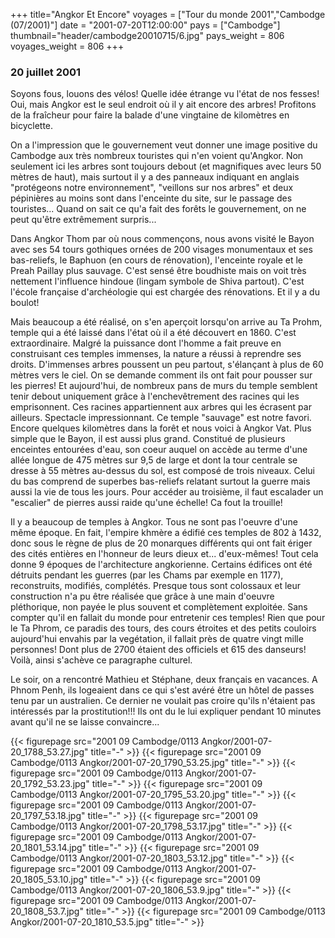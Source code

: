 +++
title="Angkor Et Encore"
voyages = ["Tour du monde 2001","Cambodge (07/2001)"]
date = "2001-07-20T12:00:00"
pays = ["Cambodge"]
thumbnail="header/cambodge20010715/6.jpg"
pays_weight = 806
voyages_weight = 806
+++
### 20 juillet 2001

Soyons fous, louons des vélos! Quelle idée étrange vu l'état de nos fesses! 
Oui, mais Angkor est le seul endroit où il y ait encore des arbres! Profitons 
de la fraîcheur pour faire la balade d'une vingtaine de kilomètres en bicyclette. 


On a l'impression que le gouvernement veut donner une image positive du Cambodge 
aux très nombreux touristes qui n'en voient qu'Angkor. Non seulement ici les 
arbres sont toujours debout (et magnifiques avec leurs 50 mètres de haut), mais 
surtout il y a des panneaux indiquant en anglais "protégeons notre environnement", 
"veillons sur nos arbres" et deux pépinières au moins sont dans l'enceinte du 
site, sur le passage des touristes... Quand on sait ce qu'a fait des forêts 
le gouvernement, on ne peut qu'être extrêmement surpris... 

Dans Angkor Thom par où nous commençons, nous avons visité le Bayon avec ses 
54 tours gothiques ornées de 200 visages monumentaux et ses bas-reliefs, le 
Baphuon (en cours de rénovation), l'enceinte royale et le Preah Paillay plus 
sauvage. C'est sensé être boudhiste mais on voit très nettement l'influence 
hindoue (lingam symbole de Shiva partout). C'est l'école française d'archéologie 
qui est chargée des rénovations. Et il y a du boulot! 

Mais beaucoup a été réalisé, on s'en aperçoit lorsqu'on arrive au Ta Prohm, 
temple qui a été laissé dans l'état où il a été découvert en 1860. C'est extraordinaire. 
Malgré la puissance dont l'homme a fait preuve en construisant ces temples immenses, 
la nature a réussi à reprendre ses droits. D'immenses arbres poussent un peu 
partout, s'élançant à plus de 60 mètres vers le ciel. On se demande comment 
ils ont fait pour pousser sur les pierres! Et aujourd'hui, de nombreux pans 
de murs du temple semblent tenir debout uniquement grâce à l'enchevêtrement 
des racines qui les emprisonnent. Ces racines appartiennent aux arbres qui les 
écrasent par ailleurs. Spectacle impressionnant. Ce temple "sauvage" est notre 
favori. Encore quelques kilomètres dans la forêt et nous voici à Angkor Vat. 
Plus simple que le Bayon, il est aussi plus grand. Constitué de plusieurs enceintes 
entourées d'eau, son coeur auquel on accède au terme d'une allée longue de 475 
mètres sur 9,5 de large et dont la tour centrale se dresse à 55 mètres au-dessus 
du sol, est composé de trois niveaux. Celui du bas comprend de superbes bas-reliefs 
relatant surtout la guerre mais aussi la vie de tous les jours. Pour accéder 
au troisième, il faut escalader un "escalier" de pierres aussi raide qu'une 
échelle! Ca fout la trouille! 

Il y a beaucoup de temples à Angkor. Tous ne sont pas l'oeuvre d'une même époque. 
En fait, l'empire khmère a édifié ces temples de 802 à 1432, donc sous le règne 
de plus de 20 monarques différents qui ont fait ériger des cités entières en 
l'honneur de leurs dieux et... d'eux-mêmes! Tout cela donne 9 époques de l'architecture 
angkorienne. Certains édifices ont été détruits pendant les guerres (par les 
Chams par exemple en 1177), reconstruits, modifiés, complétés. Presque tous 
sont colossaux et leur construction n'a pu être réalisée que grâce à une main 
d'oeuvre pléthorique, non payée le plus souvent et complètement exploitée. Sans 
compter qu'il en fallait du monde pour entretenir ces temples! Rien que pour 
le Ta Phrom, ce paradis des tours, des cours étroites et des petits couloirs 
aujourd'hui envahis par la vegétation, il fallait près de quatre vingt mille 
personnes! Dont plus de 2700 étaient des officiels et 615 des danseurs! Voilà, 
ainsi s'achève ce paragraphe culturel. 

Le soir, on a rencontré Mathieu et Stéphane, deux français en vacances. A Phnom 
Penh, ils logeaient dans ce qui s'est avéré être un hôtel de passes tenu par 
un australien. Ce dernier ne voulait pas croire qu'ils n'étaient pas intéressés 
par la prostitution!!! Ils ont du le lui expliquer pendant 10 minutes avant 
qu'il ne se laisse convaincre... 


<div id="TOTO">{{< figurepage src="2001 09 Cambodge/0113 Angkor/2001-07-20_1788_53.27.jpg" title="-"  >}}
{{< figurepage src="2001 09 Cambodge/0113 Angkor/2001-07-20_1790_53.25.jpg" title="-"  >}}
{{< figurepage src="2001 09 Cambodge/0113 Angkor/2001-07-20_1792_53.23.jpg" title="-"  >}}
{{< figurepage src="2001 09 Cambodge/0113 Angkor/2001-07-20_1795_53.20.jpg" title="-"  >}}
{{< figurepage src="2001 09 Cambodge/0113 Angkor/2001-07-20_1797_53.18.jpg" title="-"  >}}
{{< figurepage src="2001 09 Cambodge/0113 Angkor/2001-07-20_1798_53.17.jpg" title="-"  >}}
{{< figurepage src="2001 09 Cambodge/0113 Angkor/2001-07-20_1801_53.14.jpg" title="-"  >}}
{{< figurepage src="2001 09 Cambodge/0113 Angkor/2001-07-20_1803_53.12.jpg" title="-"  >}}
{{< figurepage src="2001 09 Cambodge/0113 Angkor/2001-07-20_1805_53.10.jpg" title="-"  >}}
{{< figurepage src="2001 09 Cambodge/0113 Angkor/2001-07-20_1806_53.9.jpg" title="-"  >}}
{{< figurepage src="2001 09 Cambodge/0113 Angkor/2001-07-20_1808_53.7.jpg" title="-"  >}}
{{< figurepage src="2001 09 Cambodge/0113 Angkor/2001-07-20_1810_53.5.jpg" title="-"  >}}
</DIV>

